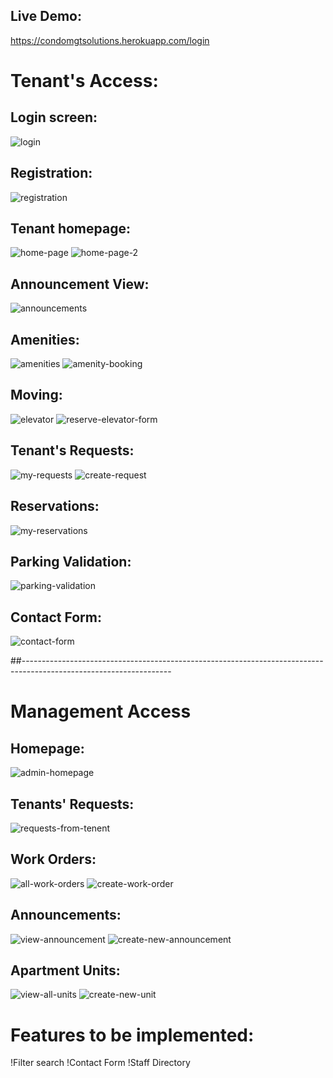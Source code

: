 ## Live Demo:
https://condomgtsolutions.herokuapp.com/login
# Tenant's Access:
## Login screen:
![login](https://user-images.githubusercontent.com/78657808/178756259-810d886d-02a5-44e0-b7e3-d8805262f1e7.jpg)

## Registration:
![registration](https://user-images.githubusercontent.com/78657808/178756643-65377711-cc4b-4ec5-a81d-5511a3fee549.jpg)

## Tenant homepage:
![home-page](https://user-images.githubusercontent.com/78657808/178756766-9550df30-e739-47ab-af45-33c16083e67c.jpg)
![home-page-2](https://user-images.githubusercontent.com/78657808/178756845-d91beba5-fc18-456e-91b1-911072d497bf.jpg)

## Announcement View:
![announcements](https://user-images.githubusercontent.com/78657808/178757722-a3b45849-dbdb-41f9-b5d4-83117426d0fa.jpg)

## Amenities:
![amenities](https://user-images.githubusercontent.com/78657808/178756977-06c573e2-353b-4652-9e84-cecaf9410dd9.jpg)
![amenity-booking](https://user-images.githubusercontent.com/78657808/178757024-38fbd6f7-dc64-44ae-9743-7f16da9a4a73.jpg)

## Moving:
![elevator](https://user-images.githubusercontent.com/78657808/178757236-dd49bcd1-597b-4e51-82d6-e1fc49c1ebd3.jpg)
![reserve-elevator-form](https://user-images.githubusercontent.com/78657808/178757260-9d7b5822-3df3-4f70-88ff-d7966a57825e.jpg)

## Tenant's Requests:
![my-requests](https://user-images.githubusercontent.com/78657808/178757114-386c9a8b-e07f-499d-b30f-d5cc2a413bef.jpg)
![create-request](https://user-images.githubusercontent.com/78657808/178757164-61286e44-ba3b-45e5-8d10-6ee3490997dd.jpg)

## Reservations:
![my-reservations](https://user-images.githubusercontent.com/78657808/178757409-1754316e-a60f-4c46-9a49-c5348b61c27c.jpg)

## Parking Validation:
![parking-validation](https://user-images.githubusercontent.com/78657808/178757672-e6fd414f-6ebc-48d3-8b73-c2f700ed4799.jpg)

## Contact Form:
![contact-form](https://user-images.githubusercontent.com/78657808/178757787-e409dc91-1593-4ae7-b3c7-6152edc99df1.jpg)

##-------------------------------------------------------------------------------------------------------------------
# Management Access
## Homepage:
![admin-homepage](https://user-images.githubusercontent.com/78657808/178758655-6488c4ee-928d-4b9e-bcc5-18f4ab8f4ed8.jpg)

## Tenants' Requests:
![requests-from-tenent](https://user-images.githubusercontent.com/78657808/178758888-6728f973-13b3-4b94-a3c9-e3b02d723288.jpg)

## Work Orders:
![all-work-orders](https://user-images.githubusercontent.com/78657808/178758741-3ed4bc1a-d3d9-492d-a85b-fe358582cdfb.jpg)
![create-work-order](https://user-images.githubusercontent.com/78657808/178758757-6b132b66-43fe-45ca-a022-db25b6207a21.jpg)

## Announcements:
![view-announcement](https://user-images.githubusercontent.com/78657808/178758974-e7a6cad0-2a7f-4f0f-b187-f00e256d4548.jpg)
![create-new-announcement](https://user-images.githubusercontent.com/78657808/178758988-b7790f2c-1d30-454c-b1dc-4b5bda27a127.jpg)

## Apartment Units:
![view-all-units](https://user-images.githubusercontent.com/78657808/178759063-5f66073f-e793-46fa-a806-ebd85b4274c9.jpg)
![create-new-unit](https://user-images.githubusercontent.com/78657808/178759087-3452e92a-a4fe-4775-8bcb-9021d75edb17.jpg)

# Features to be implemented:
!Filter search
!Contact Form
!Staff Directory





